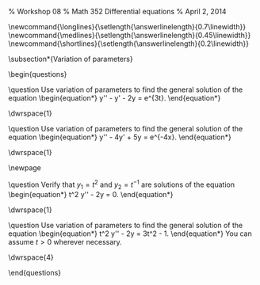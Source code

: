 % Workshop 08
% Math 352 Differential equations
% April 2, 2014

\newcommand{\longlines}{\setlength{\answerlinelength}{0.7\linewidth}}
\newcommand{\medlines}{\setlength{\answerlinelength}{0.45\linewidth}}
\newcommand{\shortlines}{\setlength{\answerlinelength}{0.2\linewidth}}

\subsection*{Variation of parameters}

\begin{questions}

\question Use variation of parameters to find the general solution of the equation
\begin{equation*}
    y'' - y' - 2y = e^{3t}.
\end{equation*}

\dwrspace{1}

\question Use variation of parameters to find the general solution of the equation
\begin{equation*}
    y'' - 4y' + 5y = e^{-4x}.
\end{equation*}

\dwrspace{1}

\newpage

\question Verify that $y_1 = t^2$ and $y_2 = t^{-1}$ are solutions of the equation
\begin{equation*}
    t^2 y'' - 2y = 0.
\end{equation*}

\dwrspace{1}

\question Use variation of parameters to find the general solution of the equation
\begin{equation*}
    t^2 y'' - 2y = 3t^2 - 1.
\end{equation*}
You can assume $t > 0$ wherever necessary.

\dwrspace{4}

\end{questions}
